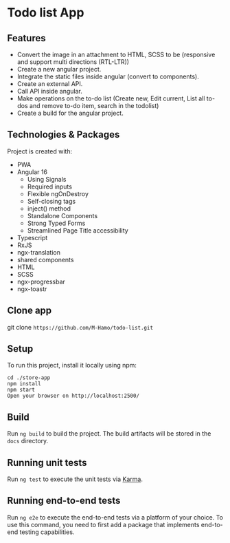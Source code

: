 # Todo list App

## Features

- Convert the image in an attachment to HTML, SCSS to be (responsive and support multi directions (RTL-LTR))
- Create a new angular project.
- Integrate the static files inside angular (convert to components).
- Create an external API.
- Call API inside angular.
- Make operations on the to-do list (Create new, Edit current, List all to-dos and remove to-do item, search in the todolist)
- Create a build for the angular project.

## Technologies & Packages

Project is created with:

- PWA
- Angular 16
  - Using Signals
  - Required inputs
  - Flexible ngOnDestroy
  - Self-closing tags
  - inject() method
  - Standalone Components
  - Strong Typed Forms
  - Streamlined Page Title accessibility
- Typescript
- RxJS
- ngx-translation
- shared components
- HTML
- SCSS
- ngx-progressbar
- ngx-toastr

## Clone app

git clone `https://github.com/M-Hamo/todo-list.git`

## Setup

To run this project, install it locally using npm:

```pwsh
cd ./store-app
npm install
npm start
Open your browser on http://localhost:2500/
```

## Build

Run `ng build` to build the project. The build artifacts will be stored in the `docs` directory.

## Running unit tests

Run `ng test` to execute the unit tests via [Karma](https://karma-runner.github.io).

## Running end-to-end tests

Run `ng e2e` to execute the end-to-end tests via a platform of your choice. To use this command, you need to first add a package that implements end-to-end testing capabilities.
